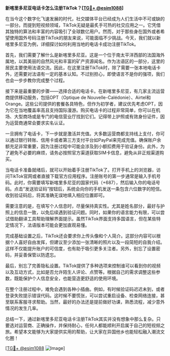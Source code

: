 **新喀里多尼亚电话卡怎么注册TikTok？[[TG💪+ @esim1088](https://t.me/s/esim1088)]**

在当今这个数字化飞速发展的时代，社交媒体平台已经成为人们生活中不可或缺的一部分。而提到短视频领域，TikTok无疑是最炙手可热的社交应用之一。它凭借其独特的算法和丰富的内容吸引了全球数亿用户。然而，对于那些身在国外或者希望使用国外号码注册TikTok的朋友来说，可能面临不少挑战。今天，我们就以新喀里多尼亚为例，详细探讨如何利用当地的电话卡成功注册TikTok。

首先，我们需要了解什么是新喀里多尼亚。这是一个位于南太平洋西部的法国海外属地，以其美丽的自然风光和丰富的矿产资源闻名。作为法语区的一部分，这里的居民主要使用法语交流。因此，在这里注册TikTok时，除了需要一张本地电话卡外，还需要对法语有一定的基本认知。不过别担心，即使语言不是你的强项，我们也会一步步教你完成整个过程。

接下来是最重要的步骤——选择合适的电话卡。在新喀里多尼亚，有几家主流运营商提供移动服务，包括OPT（Optique de Nouvelle-Calédonie）、Airtel和Orange。这些公司提供的套餐各具特色，但作为初学者，建议优先考虑OPT，因为它在当地覆盖率高且支持国际漫游。购买电话卡的过程非常简单，你可以在机场、大型商场或是专门的电信营业厅找到它们。记得带上护照或有效身份证件，因为运营商通常会要求实名认证。

一旦拥有了电话卡，下一步就是激活并充值。大多数运营商都支持线上支付，你可以通过银行转账、信用卡或者第三方支付平台如PayPal来完成充值。确保账户余额充足非常重要，因为注册过程中可能会涉及到小额扣费用于验证身份。此外，为了避免不必要的麻烦，请务必按照官方渠道获取SIM卡信息，避免从非正规渠道购买。

当电话卡准备就绪后，就可以开始着手注册TikTok了。打开手机上的浏览器，访问TikTok官网或者直接下载官方应用程序。注册账号的第一步通常是输入手机号码。此时，你需要填写新喀里多尼亚的国家代码（+687），然后输入你的电话号码。点击“发送验证码”按钮后，系统会向你的手机发送一条包含六位数字的短信。收到验证码后，将其准确无误地填入相应位置即可。

需要注意的是，在填写个人信息时，尽量保持真实性。尤其是姓名部分，最好与护照上的信息一致，以免后续遇到验证问题。同时，如果你的语言能力有限，可以尝试借助翻译工具帮助理解界面提示。虽然TikTok界面支持多国语言，但在某些特定情况下，法语版本可能会更加直观易懂。

完成基础设置之后，TikTok还会要求你上传头像和个人简介。这部分内容可以根据个人喜好自由发挥，但建议至少添加一张清晰的照片以及一段简短的自我介绍。这样不仅能提升账户的可信度，也有助于吸引更多关注者。另外，别忘了设置密码，并妥善保管以防遗忘。

最后，别忘了完善隐私设置。TikTok提供了多种选项来控制谁可以看到你的视频以及互动方式，比如是否允许陌生人评论、点赞等。根据自己的需求调整这些参数，既能保护个人信息安全，也能营造更舒适的使用环境。

在整个注册过程中，难免会遇到各种小插曲。例如，有时候验证码迟迟未到，或者登录失败提示错误代码。这时候不要慌张，可以尝试重启设备、检查网络连接，甚至联系客服寻求帮助。当然，最好的办法还是提前做好功课，熟悉流程，减少意外情况的发生几率。

总结一下，通过新喀里多尼亚电话卡注册TikTok其实并没有想象中那么复杂。只要选对运营商、正确操作，并保持耐心，任何人都能顺利开启属于自己的短视频之旅。希望本文能够为大家提供实用的帮助，让大家在异国他乡也能轻松融入潮流文化圈！

[[TG💪+ @esim1088](https://t.me/s/esim1088) ![Image](https://i.postimg.cc/4NQfJmqS/Snipaste-2025-05-13-00-14-12.png)]